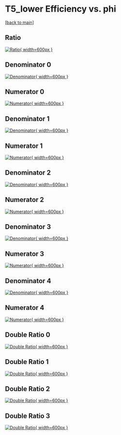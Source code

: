 # T5_lower Efficiency vs. phi

[[back to main](./)]



## Ratio

[![Ratio](../mtv/var/T5_lower_loweta_211_0_eff_phi.png){ width=600px }](../mtv/var/T5_lower_loweta_211_0_eff_phi.pdf)

## Denominator 0

[![Denominator](../mtv/den/T5_lower_loweta_211_0_eff_phi_den0.png){ width=600px }](../mtv/den/T5_lower_loweta_211_0_eff_phi_den0.pdf)

## Numerator 0

[![Numerator](../mtv/num/T5_lower_loweta_211_0_eff_phi_num0.png){ width=600px }](../mtv/num/T5_lower_loweta_211_0_eff_phi_num0.pdf)

## Denominator 1

[![Denominator](../mtv/den/T5_lower_loweta_211_0_eff_phi_den1.png){ width=600px }](../mtv/den/T5_lower_loweta_211_0_eff_phi_den1.pdf)

## Numerator 1

[![Numerator](../mtv/num/T5_lower_loweta_211_0_eff_phi_num1.png){ width=600px }](../mtv/num/T5_lower_loweta_211_0_eff_phi_num1.pdf)

## Denominator 2

[![Denominator](../mtv/den/T5_lower_loweta_211_0_eff_phi_den2.png){ width=600px }](../mtv/den/T5_lower_loweta_211_0_eff_phi_den2.pdf)

## Numerator 2

[![Numerator](../mtv/num/T5_lower_loweta_211_0_eff_phi_num2.png){ width=600px }](../mtv/num/T5_lower_loweta_211_0_eff_phi_num2.pdf)

## Denominator 3

[![Denominator](../mtv/den/T5_lower_loweta_211_0_eff_phi_den3.png){ width=600px }](../mtv/den/T5_lower_loweta_211_0_eff_phi_den3.pdf)

## Numerator 3

[![Numerator](../mtv/num/T5_lower_loweta_211_0_eff_phi_num3.png){ width=600px }](../mtv/num/T5_lower_loweta_211_0_eff_phi_num3.pdf)

## Denominator 4

[![Denominator](../mtv/den/T5_lower_loweta_211_0_eff_phi_den4.png){ width=600px }](../mtv/den/T5_lower_loweta_211_0_eff_phi_den4.pdf)

## Numerator 4

[![Numerator](../mtv/num/T5_lower_loweta_211_0_eff_phi_num4.png){ width=600px }](../mtv/num/T5_lower_loweta_211_0_eff_phi_num4.pdf)

## Double Ratio 0

[![Double Ratio](../mtv/ratio/T5_lower_loweta_211_0_eff_phi_ratio0.png){ width=600px }](../mtv/ratio/T5_lower_loweta_211_0_eff_phi_ratio0.pdf)

## Double Ratio 1

[![Double Ratio](../mtv/ratio/T5_lower_loweta_211_0_eff_phi_ratio1.png){ width=600px }](../mtv/ratio/T5_lower_loweta_211_0_eff_phi_ratio1.pdf)

## Double Ratio 2

[![Double Ratio](../mtv/ratio/T5_lower_loweta_211_0_eff_phi_ratio2.png){ width=600px }](../mtv/ratio/T5_lower_loweta_211_0_eff_phi_ratio2.pdf)

## Double Ratio 3

[![Double Ratio](../mtv/ratio/T5_lower_loweta_211_0_eff_phi_ratio3.png){ width=600px }](../mtv/ratio/T5_lower_loweta_211_0_eff_phi_ratio3.pdf)

